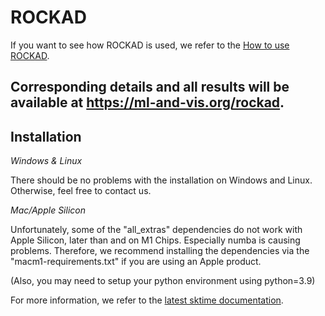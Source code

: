 
# ROCKAD

If you want to see how ROCKAD is used, we refer to the [How to use ROCKAD](./docs/How_to_use_ROCKAD.ipynb).

Corresponding details and all results will be available at https://ml-and-vis.org/rockad.
---

## Installation

*Windows & Linux*

There should be no problems with the installation on Windows and Linux. Otherwise,
feel free to contact us.

*Mac/Apple Silicon*

Unfortunately, some of the "all_extras" dependencies do not work with Apple Silicon, 
later than and on M1 Chips. Especially numba is causing problems. Therefore, we recommend
installing the dependencies via the "macm1-requirements.txt" if you are using an Apple product. 

(Also, you may need to setup your python environment using python=3.9)

For more information, we refer to the [latest sktime documentation](https://www.sktime.net/en/latest/installation.html).
